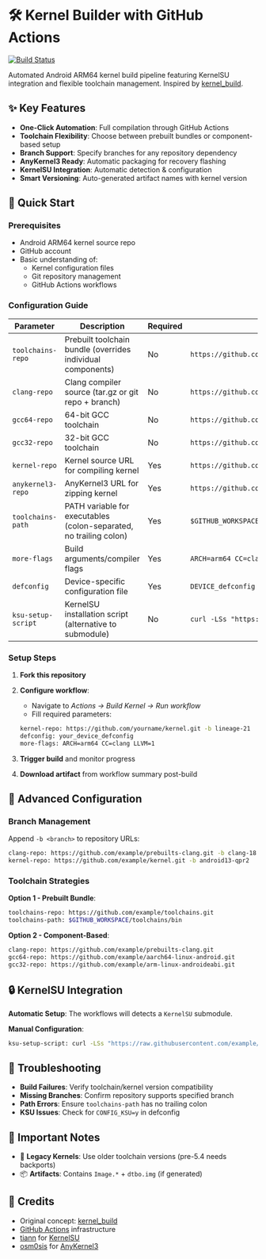 # 🛠️ Kernel Builder with GitHub Actions

[![Build Status](https://github.com/mynamethiris/kernel_builder_test/actions/workflows/build.yaml/badge.svg)](https://github.com/mynamethiris/kernel_builder_test/actions/workflows/build.yaml)

Automated Android ARM64 kernel build pipeline featuring KernelSU integration and flexible toolchain management. Inspired by [kernel_build](https://github.com/zclkkk/kernel_build).

## ✨ Key Features

- **One-Click Automation**: Full compilation through GitHub Actions
- **Toolchain Flexibility**: Choose between prebuilt bundles or component-based setup
- **Branch Support**: Specify branches for any repository dependency
- **AnyKernel3 Ready**: Automatic packaging for recovery flashing
- **KernelSU Integration**: Automatic detection & configuration
- **Smart Versioning**: Auto-generated artifact names with kernel version

## 🚀 Quick Start

### Prerequisites

- Android ARM64 kernel source repo
- GitHub account
- Basic understanding of:
  - Kernel configuration files
  - Git repository management
  - GitHub Actions workflows

### Configuration Guide

| Parameter | Description | Required | Example |
|-|-|-|-|
| `toolchains-repo` | Prebuilt toolchain bundle (overrides individual components) | No | `https://github.com/example/toolchains.git` |
| `clang-repo` | Clang compiler source (tar.gz or git repo + branch) | No | `https://github.com/example/prebuilts-clang.git` |
| `gcc64-repo` | 64-bit GCC toolchain | No | `https://github.com/example/aarch64-linux-android.git` |
| `gcc32-repo` | 32-bit GCC toolchain | No | `https://github.com/example/arm-linux-androideabi.git` |
| `kernel-repo` | Kernel source URL for compiling kernel | Yes | `https://github.com/example/kernel.git` |
| `anykernel3-repo` | AnyKernel3 URL for zipping kernel | Yes | `https://github.com/example/AnyKernel3.git` |
| `toolchains-path` | PATH variable for executables (colon-separated, no trailing colon) | Yes | `$GITHUB_WORKSPACE/clang/bin:$GITHUB_WORKSPACE/gcc64/bin:$GITHUB_WORKSPACE/gcc32/bin` |
| `more-flags` | Build arguments/compiler flags | Yes | `ARCH=arm64 CC=clang` |
| `defconfig` | Device-specific configuration file | Yes | `DEVICE_defconfig` |
| `ksu-setup-script` | KernelSU installation script (alternative to submodule) | No | `curl -LSs "https://https://raw.githubusercontent.com/example/setup.sh" \| bash -` |

### Setup Steps

1. **Fork this repository**
2. **Configure workflow**:
   - Navigate to *Actions → Build Kernel → Run workflow*
   - Fill required parameters:

   ```bash
   kernel-repo: https://github.com/yourname/kernel.git -b lineage-21
   defconfig: your_device_defconfig
   more-flags: ARCH=arm64 CC=clang LLVM=1
   ```

3. **Trigger build** and monitor progress
4. **Download artifact** from workflow summary post-build

## 🧠 Advanced Configuration

### Branch Management

Append `-b <branch>` to repository URLs:

```bash
clang-repo: https://github.com/example/prebuilts-clang.git -b clang-18
kernel-repo: https://github.com/example/kernel.git -b android13-qpr2
```

### Toolchain Strategies

**Option 1 - Prebuilt Bundle**:

```bash
toolchains-repo: https://github.com/example/toolchains.git
toolchains-path: $GITHUB_WORKSPACE/toolchains/bin
```

**Option 2 - Component-Based**:

```bash
clang-repo: https://github.com/example/prebuilts-clang.git
gcc64-repo: https://github.com/example/aarch64-linux-android.git
gcc32-repo: https://github.com/example/arm-linux-androideabi.git
```

## 🔒 KernelSU Integration

**Automatic Setup**:
The workflows will detects a `KernelSU` submodule.

**Manual Configuration**:

```bash
ksu-setup-script: curl -LSs "https://raw.githubusercontent.com/example/setup.sh" | bash -s next-susfs
```

## 🚨 Troubleshooting

- **Build Failures**: Verify toolchain/kernel version compatibility
- **Missing Branches**: Confirm repository supports specified branch
- **Path Errors**: Ensure `toolchains-path` has no trailing colon
- **KSU Issues**: Check for `CONFIG_KSU=y` in defconfig

## 📜 Important Notes

- 🔄 **Legacy Kernels**: Use older toolchain versions (pre-5.4 needs backports)
- 📦 **Artifacts**: Contains `Image.*` + `dtbo.img` (if generated)

## 🙏 Credits

- Original concept: [kernel_build](https://github.com/zclkkk/kernel_build)
- [GitHub Actions](https://docs.github.com/en/actions) infrastructure
- [tiann](https://github.com/tiann) for [KernelSU](https://kernelsu.org)
- [osm0sis](https://github.com/osm0sis) for [AnyKernel3](https://github.com/osm0sis/AnyKernel3)
